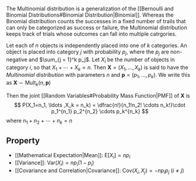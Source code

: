 The Multinomial distribution is a generalization of the [[Bernoulli and Binomial Distributions#Binomial Distribution|Binomial]]. Whereas the Binomial distribution counts the successes in a fixed number of trails that can only be categorized as success or failure, the Multinomial distribution keeps track of trials whose outcomes can fall into multiple catrgories.

Let each of $n$ objects is independently placed into one of $k$ categories. An object is placed into category $j$ with probability $p_j$, where the $p_j$ are non-negative and $\sum_{j = 1}^k p_j$. Let $X_i$ be the number of objects in category $i$, so that $X_1 + \cdots +X_k = n$. Then $\textbf{X} = (X_1, \ldots ,X_k)$ is said to have the *Multinomial distribution* with parameters $n$ and $\boldsymbol p=(p_1, \ldots ,p_k)$. We write this as $\textbf{X} \sim \mathrm{Mult}_k(n, \boldsymbol p)$

Then the joint [[Random Variables#Probability Mass Function|PMF]] of $\textbf{X}$ is
$$
P(X_1=n_1, \ldots ,X_k = n_k) = \dfrac{n!}{n_1!n_2! \cdots n_k!}\cdot p_1^{n_1} p_2^{n_2} \cdots p_k^{n_k}
$$
where $n_1 + n_2 + \cdots + n_k = n$
## Property
- [[Mathematical Expectation|Mean]]: $\mathrm{E}[X_i] = np_i$
- [[Variance]]: $\mathrm{Var}(X_i) = np_i(1-p_i)$
- [[Covariance and Correlation|Covariance]]: $\mathrm{Cov}(X_i, X_j) = -np_ip_j \ (i \neq j)$